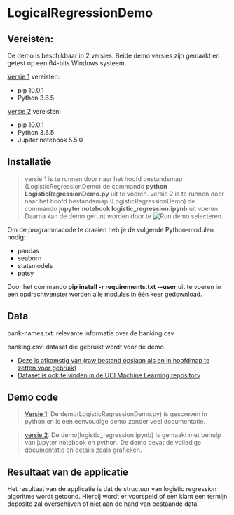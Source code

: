 # LogicalRegressionDemo

## Vereisten:

De demo is beschikbaar in 2 versies. Beide demo versies zijn gemaakt en getest op een 64-bits Windows systeem.

[Versie 1](https://github.com/HanNotSMachineLearning/LogisticRegressionDemo/blob/master/LogisticRegressionDemo.py) vereisten:

* pip 10.0.1
* Python 3.6.5

[Versie 2](https://github.com/HanNotSMachineLearning/LogisticRegressionDemo/blob/master/logistic_regression.ipynb) vereisten:

* pip 10.0.1
* Python 3.6.5
* Jupiter notebook 5.5.0

## Installatie

> versie 1 is te runnen door naar het hoofd bestandsmap (LogisticRegressionDemo) de commando **python LogisticRegressionDemo.py** uit te voeren.
> versie 2 is te runnen door naar het hoofd bestandsmap (LogisticRegressionDemo) de commando **jupyter notebook logistic_regression.ipynb** uit voeren. Daarna kan de demo gerunt worden door te ![Run demo](https://github.com/HanNotSMachineLearning/LogisticRegressionDemo/blob/master/Re_Run.PNG "Re-Run") selecteren.

Om de programmacode te draaien heb je de volgende Python-modulen nodig:

* pandas
* seaborn
* statsmodels
* patsy

Door het commando **pip install -r requirements.txt --user** uit te voeren in een opdrachtvenster worden alle modules in één keer gedownload.

## Data

bank-names.txt: relevante informatie over de banking.csv

banking.csv: dataset die gebruikt wordt voor de demo.

* [Deze is afkomstig van (raw bestand opslaan als en in hoofdmap te zetten voor gebruik)](https://raw.githubusercontent.com/madmashup/targeted-marketing-predictive-engine/master/banking.csv)
* [Dataset is ook te vinden in de UCI Machine Learning repository](https://archive.ics.uci.edu/ml/datasets/bank+marketing)

## Demo code

> [Versie 1](https://github.com/HanNotSMachineLearning/LogisticRegressionDemo/blob/master/LogisticRegressionDemo.py): De demo(LogisticRegressionDemo.py) is gescreven in python en is een eenvoudige demo zonder veel documentatie.

> [versie 2](https://github.com/HanNotSMachineLearning/LogisticRegressionDemo/blob/master/logistic_regression.ipynb): De demo(logistic_regression.ipynb) is gemaakt met behulp van jupyter notebook en python. De demo bevat de volledige documentatie en details zoals grafieken.

## Resultaat van de applicatie

Het resultaat van de applicatie is dat de structuur van logistic regression algoritme wordt getoond. Hierbij wordt er voorspeld of een klant een termijn deposito zal overschijven of niet aan de hand van bestaande data.
